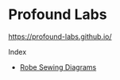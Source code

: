 # Profound Labs

https://profound-labs.github.io/

Index

- [Robe Sewing Diagrams]

[Robe Sewing Diagrams]: https://profound-labs.github.io/robe-sewing

